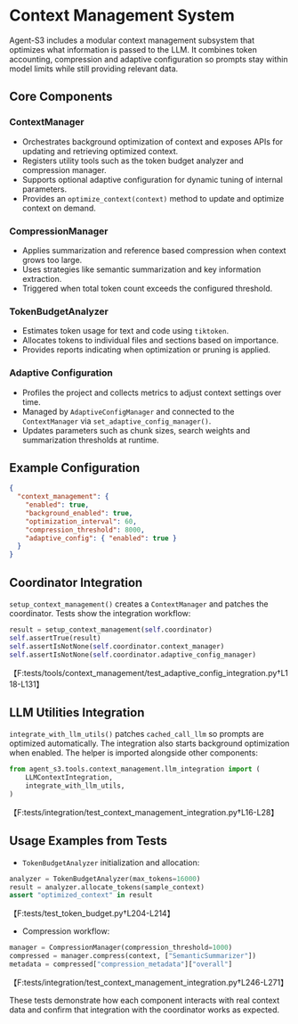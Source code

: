 # Context Management System

Agent-S3 includes a modular context management subsystem that optimizes what information is passed to the LLM.  It combines token accounting, compression and adaptive configuration so prompts stay within model limits while still providing relevant data.

## Core Components

### ContextManager
- Orchestrates background optimization of context and exposes APIs for updating and retrieving optimized context.
- Registers utility tools such as the token budget analyzer and compression manager.
- Supports optional adaptive configuration for dynamic tuning of internal parameters.
- Provides an `optimize_context(context)` method to update and optimize context on demand.

### CompressionManager
- Applies summarization and reference based compression when context grows too large.
- Uses strategies like semantic summarization and key information extraction.
- Triggered when total token count exceeds the configured threshold.

### TokenBudgetAnalyzer
- Estimates token usage for text and code using `tiktoken`.
- Allocates tokens to individual files and sections based on importance.
- Provides reports indicating when optimization or pruning is applied.

### Adaptive Configuration
- Profiles the project and collects metrics to adjust context settings over time.
- Managed by `AdaptiveConfigManager` and connected to the `ContextManager` via `set_adaptive_config_manager()`.
- Updates parameters such as chunk sizes, search weights and summarization thresholds at runtime.

## Example Configuration
```json
{
  "context_management": {
    "enabled": true,
    "background_enabled": true,
    "optimization_interval": 60,
    "compression_threshold": 8000,
    "adaptive_config": { "enabled": true }
  }
}
```

## Coordinator Integration
`setup_context_management()` creates a `ContextManager` and patches the coordinator.  Tests show the integration workflow:
```python
result = setup_context_management(self.coordinator)
self.assertTrue(result)
self.assertIsNotNone(self.coordinator.context_manager)
self.assertIsNotNone(self.coordinator.adaptive_config_manager)
```
【F:tests/tools/context_management/test_adaptive_config_integration.py†L118-L131】

## LLM Utilities Integration
`integrate_with_llm_utils()` patches `cached_call_llm` so prompts are optimized automatically.  The integration also starts background optimization when enabled.  The helper is imported alongside other components:
```python
from agent_s3.tools.context_management.llm_integration import (
    LLMContextIntegration,
    integrate_with_llm_utils,
)
```
【F:tests/integration/test_context_management_integration.py†L16-L28】

## Usage Examples from Tests
- `TokenBudgetAnalyzer` initialization and allocation:
```python
analyzer = TokenBudgetAnalyzer(max_tokens=16000)
result = analyzer.allocate_tokens(sample_context)
assert "optimized_context" in result
```
【F:tests/test_token_budget.py†L204-L214】

- Compression workflow:
```python
manager = CompressionManager(compression_threshold=1000)
compressed = manager.compress(context, ["SemanticSummarizer"])
metadata = compressed["compression_metadata"]["overall"]
```
【F:tests/integration/test_context_management_integration.py†L246-L271】

These tests demonstrate how each component interacts with real context data and confirm that integration with the coordinator works as expected.
